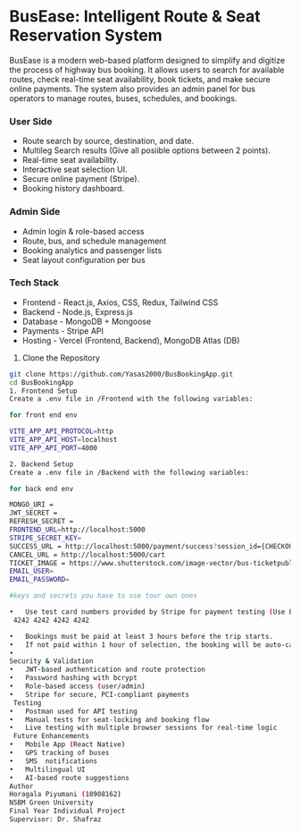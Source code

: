 # BusEase: Intelligent Route & Seat Reservation System

BusEase is a modern web-based platform designed to simplify and digitize the process of highway bus booking. It allows users to search for available routes, check real-time seat availability, book tickets, and make secure online payments. The system also provides an admin panel for bus operators to manage routes, buses, schedules, and bookings.

 ### User Side
  
-	Route search by source, destination, and date.
-	Multileg Search results (Give all posiible options between 2 points).
-	Real-time seat availability.
-	Interactive seat selection UI.
-	Secure online payment (Stripe).
-	Booking history dashboard.

 ### Admin Side
-	Admin login & role-based access
-	Route, bus, and schedule management
-	Booking analytics and passenger lists
-	Seat layout configuration per bus

 ### Tech Stack

-	Frontend  - React.js, Axios, CSS, Redux, Tailwind CSS      
-	Backend    - Node.js, Express.js       
-	Database   - MongoDB + Mongoose        
-	Payments   - Stripe API                
-	Hosting    - Vercel (Frontend, Backend), MongoDB Atlas (DB) 

 1. Clone the Repository
```bash
git clone https://github.com/Yasas2000/BusBookingApp.git
cd BusBookingApp
1. Frontend Setup
Create a .env file in /Frontend with the following variables:

for front end env

VITE_APP_API_PROTOCOL=http
VITE_APP_API_HOST=localhost
VITE_APP_API_PORT=4000

2. Backend Setup
Create a .env file in /Backend with the following variables:

for back end env

MONGO_URI = 
JWT_SECRET = 
REFRESH_SECRET = 
FRONTEND_URL=http://localhost:5000
STRIPE_SECRET_KEY=
SUCCESS_URL = http://localhost:5000/payment/success?session_id={CHECKOUT_SESSION_ID}
CANCEL_URL = http://localhost:5000/cart
TICKET_IMAGE = https://www.shutterstock.com/image-vector/bus-ticketpublic-transport-side-view-600nw-2418862123.jpg
EMAIL_USER=
EMAIL_PASSWORD=

#keys and secrets you have to use tour own ones

•	Use test card numbers provided by Stripe for payment testing (Use Expire Date and CVV any number)
 4242 4242 4242 4242

•	Bookings must be paid at least 3 hours before the trip starts.
•	If not paid within 1 hour of selection, the booking will be auto-cancelled and the seat released.
•	
Security & Validation
•	JWT-based authentication and route protection
•	Password hashing with bcrypt
•	Role-based access (user/admin)
•	Stripe for secure, PCI-compliant payments
 Testing
•	Postman used for API testing
•	Manual tests for seat-locking and booking flow
•	Live testing with multiple browser sessions for real-time logic
 Future Enhancements
•	Mobile App (React Native)
•	GPS tracking of buses
•	SMS  notifications
•	Multilingual UI
•	AI-based route suggestions
Author
Horagala Piyumani (10908162)
NSBM Green University
Final Year Individual Project 
Supervisor: Dr. Shafraz 

